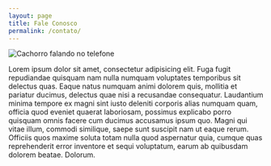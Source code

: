```yaml
---
layout: page
title: Fale Conosco
permalink: /contato/
---
```


![Cachorro falando no telefone](http://petiko-blog-novo.s3.amazonaws.com/wp-content/uploads/2015/11/coisas-n%C3%A3o-podem-faltar-telefone-vet.jpg)

Lorem ipsum dolor sit amet, consectetur adipisicing elit. Fuga fugit repudiandae quisquam nam nulla numquam voluptates temporibus sit delectus quas. Eaque natus numquam animi dolorem quis, mollitia et pariatur ducimus, delectus quae nisi a recusandae consequatur. Laudantium minima tempore ex magni sint iusto deleniti corporis alias numquam quam, officia quod eveniet quaerat laboriosam, possimus explicabo porro quisquam omnis facere cum ducimus accusamus ipsum quo. Magni qui vitae illum, commodi similique, saepe sunt suscipit nam ut eaque rerum. Officiis quos maxime soluta totam nulla quod aspernatur quia, cumque quas reprehenderit error inventore et sequi voluptatum, earum ab quibusdam dolorem beatae. Dolorum.